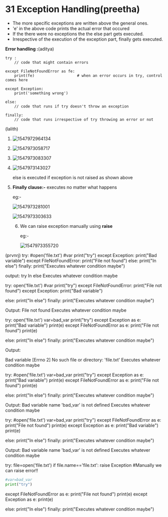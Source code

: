 
# 31 Exception Handling(preetha)


- The more specific exceptions are written above the general ones.
- 'e' in the above code prints the actual error that occured
- If the there were no exceptions the the else part gets executed.
- Irrespective of the execution of the exception part, finally gets executed.

**Error handling :**(aditya)

```pyhton3
try :
	// code that might contain errors
	
except FileNotFoundError as fe:
	print(fe)					# when an error occurs in try, control comes here
	
except Exception:
	print('something wrong')

else:
	// code that runs if try doesn't throw an exception
	
finally:
	// code that runs irrespective of try throwing an error or not
```

(lalith)
1. ![1547972964134](https://github.com/adityakuppa26/Python-Notes/blob/lalith_notes/images/1547972964134.png)

2. ![1547973058717](https://github.com/adityakuppa26/Python-Notes/blob/lalith_notes/images/1547973058717.png) 

3. ![1547973083307](https://github.com/adityakuppa26/Python-Notes/blob/lalith_notes/images/1547973083307.png) 

4. ![1547973143027](https://github.com/adityakuppa26/Python-Notes/blob/lalith_notes/images/1547973143027.png) 

   else is executed if exception is not raised as shown above

5. **Finally clause:-** executes no matter what happens

   eg:-

   ![1547973281001](https://github.com/adityakuppa26/Python-Notes/blob/lalith_notes/images/1547973281001.png) 

   ![1547973303633](https://github.com/adityakuppa26/Python-Notes/blob/lalith_notes/images/1547973303633.png) 

   6. We can raise exception manually using **raise**

      eg:-

      ![1547973355720](https://github.com/adityakuppa26/Python-Notes/blob/lalith_notes/images/1547973355720.png)

(prvnrj)
 try:
    #open('file.txt')
    #var
    print("try")
except Exception:
    print("Bad variable")
except FileNotFoundError:
    print("File not found")
else:
    print("In else")
finally:
    print("Executes whatever condition maybe")


output:
try
In else
Executes whatever condition maybe


try:
    open('file.txt')
    #var
    print("try")
except FileNotFoundError:
    print("File not found")
except Exception:
    print("Bad variable")

else:
    print("In else")
finally:
    print("Executes whatever condition maybe")

Output:
File not found
Executes whatever condition maybe

try:
    open('file.txt')
    var=bad_var
    print("try")
except Exception as e:
    print("Bad variable")
    print(e)
except FileNotFoundError as e:
    print("File not found")
    print(e)


else:
    print("In else")
finally:
    print("Executes whatever condition maybe")

Output:

Bad variable
[Errno 2] No such file or directory: 'file.txt'
Executes whatever condition maybe


try:
    #open('file.txt')
    var=bad_var
    print("try")
except Exception as e:
    print("Bad variable")
    print(e)
except FileNotFoundError as e:
    print("File not found")
    print(e)


else:
    print("In else")
finally:
    print("Executes whatever condition maybe")

Output:
Bad variable
name 'bad_var' is not defined
Executes whatever condition maybe


try:
    #open('file.txt')
    var=bad_var
    print("try")
except FileNotFoundError as e:
    print("File not found")
    print(e)
except Exception as e:
    print("Bad variable")
    print(e)


else:
    print("In else")
finally:
    print("Executes whatever condition maybe")

Output:
Bad variable
name 'bad_var' is not defined
Executes whatever condition maybe


try:
    file=open('file.txt')
    if file.name=='file.txt':
        raise Exception #Manually we can raise error!!
        
```python
#var=bad_var
print("try")
```

except FileNotFoundError as e:
    print("File not found")
    print(e)
except Exception as e:
    print(e)


else:
    print("In else")
finally:
    print("Executes whatever condition maybe")

